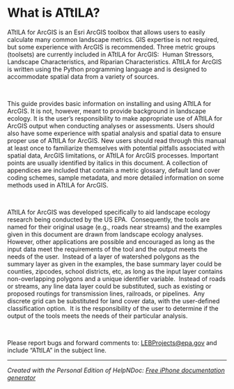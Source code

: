 # What is ATtILA?

ATtILA for ArcGIS is an Esri ArcGIS toolbox that allows users to easily calculate many common landscape metrics. GIS expertise is not required, but some experience with ArcGIS is recommended. Three metric groups (toolsets) are currently included in ATtILA for ArcGIS:&nbsp; Human Stressors, Landscape Characteristics, and Riparian Characteristics. ATtILA for ArcGIS is written using the Python programming language and is designed to accommodate spatial data from a variety of sources.

&nbsp;

This guide provides basic information on installing and using ATtILA for ArcGIS. It is not, however, meant to provide background in landscape ecology. It is the user’s responsibility to make appropriate use of ATtILA for ArcGIS output when conducting analyses or assessments. Users should also have some experience with spatial analysis and spatial data to ensure proper use of ATtILA for ArcGIS. New users should read through this manual at least once to familiarize themselves with potential pitfalls associated with spatial data, ArcGIS limitations, or ATtILA for ArcGIS processes. Important points are usually identified by italics in this document. A collection of appendices are included that contain a metric glossary, default land cover coding schemes, sample metadata, and more detailed information on some methods used in ATtILA for ArcGIS.&nbsp;

&nbsp;

ATtILA for ArcGIS was developed specifically to aid landscape ecology research being conducted by the US EPA.&nbsp; Consequently, the tools are named for their original usage (e.g., roads near streams) and the examples given in this document are drawn from landscape ecology analyses.&nbsp; However, other applications are possible and encouraged as long as the input data meet the requirements of the tool and the output meets the needs of the user.&nbsp; Instead of a layer of watershed polygons as the summary layer as given in the examples, the base summary layer could be counties, zipcodes, school districts, etc, as long as the input layer contains non-overlapping polygons and a unique identifier variable.&nbsp; Instead of roads or streams, any line data layer could be substituted, such as existing or proposed routings for transmission lines, railroads, or pipelines.&nbsp; Any discrete grid can be substituted for land cover data, with the user-defined classification option.&nbsp; It is the responsibility of the user to determine if the output of the tools meets the needs of their particular analysis.

&nbsp;

Please report bugs and forward comments to: [LEBProjects@epa.gov](<mailto:LEBProjects@epa.gov?subject=ATtILA>) and include “ATtILA” in the subject line.

***
_Created with the Personal Edition of HelpNDoc: [Free iPhone documentation generator](<https://www.helpndoc.com/feature-tour/iphone-website-generation>)_
